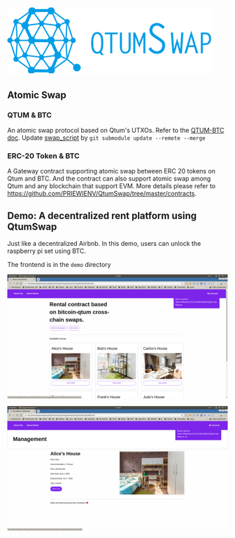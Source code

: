 # ![QtumSwap logo](image/qtumswap-logo-small.png)

## Atomic Swap

### QTUM & BTC

An atomic swap protocol based on Qtum's UTXOs. Refer to the [QTUM-BTC doc](https://github.com/PRIEWIENV/QtumSwap/tree/master/quantum_swap).
Update [swap_script](git@github.com:DexHunter/swap_script.git) by `git submodule update --remote --merge`

### ERC-20 Token & BTC

A Gateway contract supporting atomic swap between ERC 20 tokens on Qtum and BTC. And the contract can also support atomic swap among Qtum and any blockchain that support EVM. More details please refer to https://github.com/PRIEWIENV/QtumSwap/tree/master/contracts.

## Demo: A decentralized rent platform using QtumSwap

Just like a decentralized Airbnb. In this demo, users can unlock the raspberry pi set using BTC.

The frontend is in the `demo` directory

![](image/d-rent.png)

![](image/d-rent2.png)
